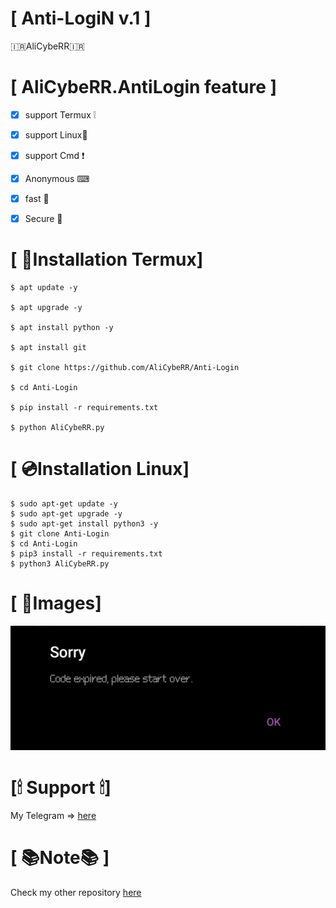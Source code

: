 #  [ Anti-LogiN v.1 ]

🇮🇷AliCybeRR🇮🇷 

# [ AliCybeRR.AntiLogin feature ]
- [x] support Termux ❕
- [x] support Linux🐧
- [x] support Cmd ❗
- [x] Anonymous  ⌨
- [x] fast 🚀
- [x] Secure  🔐


# [ 📀Installation Termux]
```
$ apt update -y

$ apt upgrade -y

$ apt install python -y

$ apt install git

$ git clone https://github.com/AliCybeRR/Anti-Login

$ cd Anti-Login

$ pip install -r requirements.txt

$ python AliCybeRR.py 
```

# [ 💿Installation Linux]
```
$ sudo apt-get update -y
$ sudo apt-get upgrade -y
$ sudo apt-get install python3 -y
$ git clone Anti-Login
$ cd Anti-Login
$ pip3 install -r requirements.txt
$ python3 AliCybeRR.py
```
# [ 📸Images]
<img src="Anti.png" /><br>
# [🕯 Support 🕯]

My Telegram => <a href="https://T.me/AliCybeRR_KabiRR">here</a>

# [ 📚Note📚 ]
Check my other repository <a href="https://github.com/AliCybeRR?tab=repositories">here</a>
